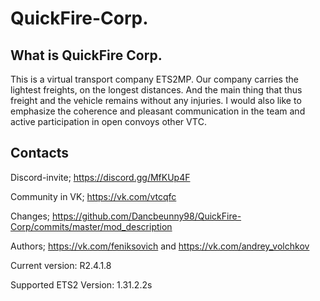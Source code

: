 # QuickFire-Corp.

  What is QuickFire Corp.
-------------------------

This is a virtual transport company ETS2MP. Our company carries the lightest freights, on the longest distances. And the main thing that    thus freight and the vehicle remains without any injuries. I would also like to emphasize the coherence and pleasant communication in the  team and active participation in open convoys other VTС.

  Сontacts
-------------------------
Discord-invite; https://discord.gg/MfKUp4F

Community in VK; https://vk.com/vtcqfc

Changes; https://github.com/Dancbeunny98/QuickFire-Corp/commits/master/mod_description

Authors; https://vk.com/feniksovich and https://vk.com/andrey_volchkov


Current version: R2.4.1.8

Supported ETS2 Version: 1.31.2.2s
